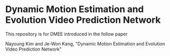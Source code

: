# Dynamic Motion Estimation and Evolution Video Prediction Network

This repository is for DMEE introduced in the follow paper

Nayoung Kim and Je-Won Kang, "Dynamic Motion Estimation and Evolution Video Prediction Network"


